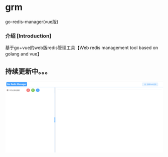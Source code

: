 # grm

go-redis-manager(vue版) 

### 介绍 [Introduction]

基于go+vue的web版redis管理工具【Web redis management tool based on golang and vue】





## 持续更新中。。。

![order](show.gif)